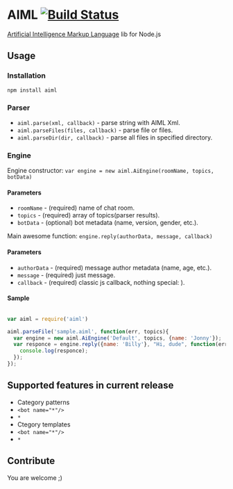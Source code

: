 AIML [![Build Status](https://secure.travis-ci.org/dotCypress/aiml.png?branch=master)](https://travis-ci.org/dotCypress/aiml)
=====

[Artificial Intelligence Markup Language](http://en.wikipedia.org/wiki/AIML "Artificial Intelligence Markup Language") lib for Node.js

## Usage

### Installation

`npm install aiml`

### Parser

* `aiml.parse(xml, callback)` - parse string with AIML Xml.
* `aiml.parseFiles(files, callback)` - parse file or files.
* `aiml.parseDir(dir, callback)` - parse all files in specified directory.

### Engine

Engine constructor: `var engine = new aiml.AiEngine(roomName, topics, botData)`

#### Parameters

* `roomName` - (required) name of chat room.
* `topics` - (required) array of topics(parser results).
* `botData` - (optional) bot metadata (name, version, gender, etc.).

Main awesome function: `engine.reply(authorData, message, callback)`

#### Parameters

* `authorData` - (required) message author metadata (name, age, etc.).
* `message` - (required) just message.
* `callback` - (required) classic js callback, nothing special: ).

#### Sample

```js

var aiml = require('aiml')

aiml.parseFile('sample.aiml', function(err, topics){
  var engine = new aiml.AiEngine('Default', topics, {name: 'Jonny'});
  var responce = engine.reply({name: 'Billy'}, "Hi, dude", function(err, responce){
    console.log(responce);
  });
});
```

## Supported features in current release

* Category patterns
 * `<bot name="*"/>`
 *  `*`
* Ctegory templates
 * `<bot name="*"/>`
 *  `*`

## Contribute

You are welcome ;)
